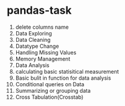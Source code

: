 # pandas-task
1) delete columns name
2) Data Exploring
3) Data Cleaning
4) Datatype Change
5) Handling Missing Values
6) Memory Management
7) Data Analysis
8) calculating basic statisitical measurement
9) Basic bulit in function for data analysis
10) Conditional queries on Data
11) Summarizing or grouping data
12) Cross Tabulation(Crosstab)
